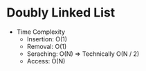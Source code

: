 # Doubly Linked List

- Time Complexity 
  - Insertion: O(1)
  - Removal: O(1)
  - Seraching: O(N) => Technically O(N / 2)
  - Access: O(N)